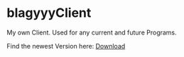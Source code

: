 # blagyyyClient
My own Client. Used for any current and future Programs.

Find the newest Version here: 
[Download](https://github.com/blagyyy-tools/blagyyyClient/releases)

